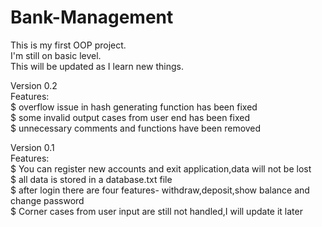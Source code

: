 # Bank-Management  
This is my first OOP project.  
I'm still on basic level.  
This will be updated as I learn new things.  

Version 0.2  
Features:  
$ overflow issue in hash generating function has been fixed  
$ some invalid output cases from user end has been fixed  
$ unnecessary comments and functions have been removed  

Version 0.1  
Features:  
$ You can register new accounts and exit application,data will not be lost  
$ all data is stored in a database.txt file  
$ after login there are four features- withdraw,deposit,show balance and change password  
$ Corner cases from user input are still not handled,I will update it later  
